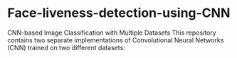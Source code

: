 # Face-liveness-detection-using-CNN
CNN-based Image Classification with Multiple Datasets This repository contains two separate implementations of Convolutional Neural Networks (CNN) trained on two different datasets:
